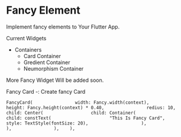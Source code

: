 # Fancy Element

Implement fancy elements to Your Flutter App.

Current Widgets

* Containers
  * Card Container
  * Gredient Container
  * Neumorphism Container

More Fancy Widget Will be added soon.


Fancy Card -: Create fancy Card 


```
FancyCard(                width: Fancy.width(context),                height: Fancy.height(context) * 0.40,                redius: 10,                child: Center(                  child: Container(                    child: constText(                      "This Is Fancy Card",                      style: TextStyle(fontSize: 20),                    ),                  ),                ),    ),
```
